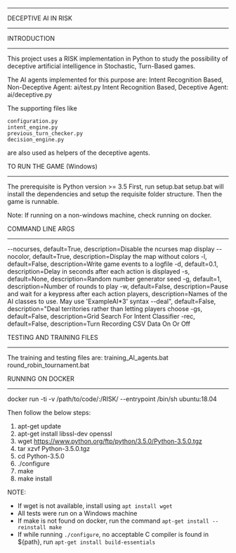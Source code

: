 ________________________________________________________________________
DECEPTIVE AI IN RISK
________________________________________________________________________

INTRODUCTION
________________________________________________________________________
This project uses a RISK implementation in Python to study the possibility
of deceptive artificial intelligence in Stochastic, Turn-Based games.

The AI agents implemented for this purpose are:
Intent Recognition Based, Non-Deceptive Agent: ai/test.py
Intent Recognition Based, Deceptive Agent: ai/deceptive.py

The supporting files like

    configuration.py
    intent_engine.py
    previous_turn_checker.py
    decision_engine.py

are also used as helpers of the deceptive agents.


TO RUN THE GAME (Windows)
________________________________________________________________________
The prerequisite is Python version >= 3.5
First, run setup.bat
setup.bat will install the dependencies and setup the requisite folder structure. 
Then the game is runnable.

Note: If running on a non-windows machine, check running on docker.

COMMAND LINE ARGS
________________________________________________________________________
--nocurses, default=True, description=Disable the ncurses map display
--nocolor, default=True, description=Display the map without colors
-l, default=False, description=Write game events to a logfile
-d, default=0.1, description=Delay in seconds after each action is displayed
-s, default=None, description=Random number generator seed
-g, default=1, description=Number of rounds to play
-w, default=False, description=Pause and wait for a keypress after each action
players, description=Names of the AI classes to use. May use 'ExampleAI*3' syntax
--deal", default=False, description="Deal territories rather than letting players choose
-gs, default=False, description=Grid Search For Intent Classifier
-rec, default=False, description=Turn Recording CSV Data On Or Off

TESTING AND TRAINING FILES
________________________________________________________________________
The training and testing files are:
    training_AI_agents.bat
    round_robin_tournament.bat

RUNNING ON DOCKER
________________________________________________________________________
docker run -ti -v /path/to/code/:/RISK/ --entrypoint /bin/sh ubuntu:18.04

Then follow the below steps:
1. apt-get update
2. apt-get install libssl-dev openssl
3. wget https://www.python.org/ftp/python/3.5.0/Python-3.5.0.tgz
4. tar xzvf Python-3.5.0.tgz
5. cd Python-3.5.0
6. ./configure
7. make
8. make install

NOTE: 
* If wget is not available, install using `apt install wget`
* All tests were run on a Windows machine
* If make is not found on docker, run the command `apt-get install --reinstall make`
* If while running `./configure`, no acceptable C compiler is found in ${path}, run `apt-get install build-essentials` 